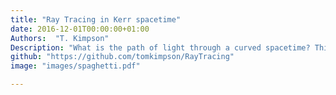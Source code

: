 ```yaml
---
title: "Ray Tracing in Kerr spacetime"
date: 2016-12-01T00:00:00+01:00
Authors:  "T. Kimpson"
Description: "What is the path of light through a curved spacetime? This Fortran code will tell you! Includes gravitational lensing, gravitational and relativistic time dilation, chromatic effects (dispersion in time/space) , blackbox optimisation methods for constructing a consistent time-frequency signal. "
github: "https://github.com/tomkimpson/RayTracing"
image: "images/spaghetti.pdf"

---
```

